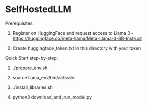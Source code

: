 # SelfHostedLLM

Prerequisites:

1. Register on HuggingFace and request access to Llama 3 - https://huggingface.co/meta-llama/Meta-Llama-3-8B-Instruct

2. Create huggingface_token.txt in this directory with your token


Quick Start step-by-step:

1. ./prepare_env.sh

2. source llama_env/bin/activate

3. ./install_libraries.sh

4. python3 download_and_run_model.py
